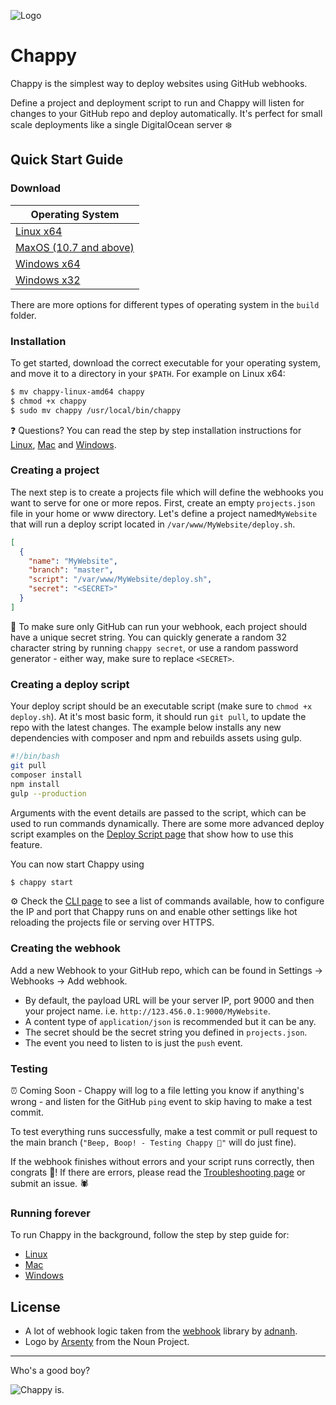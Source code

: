 ![Logo](http://i.imgur.com/xnYSYVn.png)
# Chappy

Chappy is the simplest way to deploy websites using GitHub webhooks.

Define a project and deployment script to run and Chappy will listen for changes to your GitHub repo and deploy automatically. It's perfect for small scale deployments like a single DigitalOcean server ❄️

## Quick Start Guide

### Download

| Operating System                                                                                 |
|--------------------------------------------------------------------------------------------------|
| [Linux x64](https://github.com/danbovey/Chappy/raw/master/build/chappy-linux-amd64)              |
| [MaxOS (10.7 and above)](https://github.com/danbovey/Chappy/raw/master/build/chappy-macos-amd64) |
| [Windows x64](https://github.com/danbovey/Chappy/raw/master/build/chappy-windows-amd64.exe)      |
| [Windows x32](https://github.com/danbovey/Chappy/raw/master/build/chappy-windows-386.exe)        |

There are more options for different types of operating system in the `build` folder.

### Installation

To get started, download the correct executable for your operating system, and move it to a directory in your `$PATH`. For example on Linux x64:

```bash
$ mv chappy-linux-amd64 chappy
$ chmod +x chappy
$ sudo mv chappy /usr/local/bin/chappy
```

❓ Questions? You can read the step by step installation instructions for [Linux](https://github.com/danbovey/Chappy/wiki/Installing-Chappy-on-Linux), [Mac](https://github.com/danbovey/Chappy/wiki/Installing-Chappy-on-Mac) and [Windows](https://github.com/danbovey/Chappy/wiki/Installing-Chappy-on-Windows).

### Creating a project

The next step is to create a projects file which will define the webhooks you want to serve for one or more repos. First, create an empty `projects.json` file in your home or www directory. Let's define a project named`MyWebsite` that will run a deploy script located in `/var/www/MyWebsite/deploy.sh`.

```json
[
  {
    "name": "MyWebsite",
    "branch": "master",
    "script": "/var/www/MyWebsite/deploy.sh",
    "secret": "<SECRET>"
  }
]
```

🔐 To make sure only GitHub can run your webhook, each project should have a unique secret string. You can quickly generate a random 32 character string by running `chappy secret`, or use a random password generator - either way, make sure to replace `<SECRET>`.

### Creating a deploy script

Your deploy script should be an executable script (make sure to `chmod +x deploy.sh`). At it's most basic form, it should run `git pull`, to update the repo with the latest changes. The example below installs any new dependencies with composer and npm and rebuilds assets using gulp.

```bash
#!/bin/bash
git pull
composer install
npm install
gulp --production
```

Arguments with the event details are passed to the script, which can be used to run commands dynamically. There are some more advanced deploy script examples on the [Deploy Script page](https://github.com/danbovey/Chappy/wiki/Deploy-script) that show how to use this feature.

You can now start Chappy using

```bash
$ chappy start
```

⚙ Check the [CLI page](https://github.com/danbovey/Chappy/wiki/CLI) to see a list of commands available, how to configure the IP and port that Chappy runs on and enable other settings like hot reloading the projects file or serving over HTTPS.

### Creating the webhook

Add a new Webhook to your GitHub repo, which can be found in Settings -> Webhooks -> Add webhook.

- By default, the payload URL will be your server IP, port 9000 and then your project name. i.e. `http://123.456.0.1:9000/MyWebsite`.
- A content type of `application/json` is recommended but it can be any.
- The secret should be the secret string you defined in `projects.json`.
- The event you need to listen to is just the `push` event.

### Testing

⏰ Coming Soon - Chappy will log to a file letting you know if anything's wrong - and listen for the GitHub `ping` event to skip having to make a test commit.

To test everything runs successfully, make a test commit or pull request to the main branch (`"Beep, Boop! - Testing Chappy 🤖"` will do just fine).

If the webhook finishes without errors and your script runs correctly, then congrats 🎉! If there are errors, please read the [Troubleshooting page](https://github.com/danbovey/Chappy/wiki/Troubleshooting) or submit an issue. 🕷

### Running forever

To run Chappy in the background, follow the step by step guide for:

- [Linux](https://github.com/danbovey/Chappy/wiki/Installing-Chappy-on-Linux)
- [Mac](https://github.com/danbovey/Chappy/wiki/Installing-Chappy-on-Mac)
- [Windows](https://github.com/danbovey/Chappy/wiki/Installing-Chappy-on-Windows)

## License

- A lot of webhook logic taken from the [webhook](https://github.com/adnanh/webhook) library by [adnanh](https://github.com/adnanh).
- Logo by [Arsenty](https://thenounproject.com/arsenty/) from the Noun Project.

---

Who's a good boy?

![Chappy is.](http://i.imgur.com/jceU3mv.gif)
